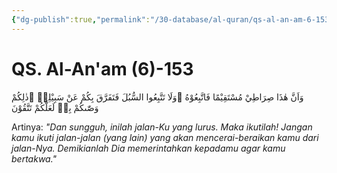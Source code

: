 ```yaml
---
{"dg-publish":true,"permalink":"/30-database/al-quran/qs-al-an-am-6-153/"}
---
```



# QS. Al-An'am (6)-153
وَاَنَّ هٰذَا صِرَاطِيْ مُسْتَقِيْمًا فَاتَّبِعُوْهُ ۚوَلَا تَتَّبِعُوا السُّبُلَ فَتَفَرَّقَ بِكُمْ عَنْ سَبِيْلِهٖ ۗذٰلِكُمْ وَصّٰىكُمْ بِهٖ لَعَلَّكُمْ تَتَّقُوْنَ 

Artinya: *"Dan sungguh, inilah jalan-Ku yang lurus. Maka ikutilah! Jangan kamu ikuti jalan-jalan (yang lain) yang akan mencerai-beraikan kamu dari jalan-Nya. Demikianlah Dia memerintahkan kepadamu agar kamu bertakwa."*
